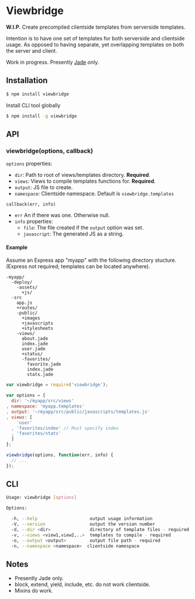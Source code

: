 Viewbridge
==========

__W.I.P.__ Create precompiled clientside templates from serverside templates.

Intention is to have one set of templates for both serverside and clientside usage.
As opposed to having separate, yet overlapping templates on both the server and client.

Work in progress.
Presently [Jade](https://github.com/visionmedia/jade) only.

Installation
------------

```bash
$ npm install viewbridge
```

Install CLI tool globally

```bash
$ npm install -g viewbridge
```


API
---

### viewbridge(options, callback)

```options``` properties:

- ```dir```:       Path to root of views/templates directory. __Required__.
- ```views```:     Views to compile templates functions for. __Required__.
- ```output```:    JS file to create.
- ```namespace```: Clientside namespace. Default is ```viewbridge.templates```

```callback(err, info)```

- ```err``` An if there was one. Otherwise null.
- ```info``` properties:
  - ```file```:       The file created if the ```output``` option was set.
  - ```javascript```: The generated JS as a string.


#### Example
Assume an Express app "myapp" with the following directory stucture.
(Express not required; templates can be located anywhere).

```text
-myapp/
  -deploy/
    -assets/
      +js/
  -src
    app.js
    +routes/
    -public/
      +images
      +javascripts
      +stylesheets
    -views/
      about.jade
      index.jade
      user.jade
      +status/
      -favorites/
        favorite.jade
        index.jade
        stats.jade
```

```js
var viewbridge = require('viewbridge');

var options = {
  dir: '~/myapp/src/views'
, namespace: 'myapp.templates'
, output: '~/myapp/src/public/javascripts/templates.js'
, views: [
    'user'
  , 'favorites/index' // Must specify index
  , 'favorites/stats'
  ]
};

viewbridge(options, function(err, info) {
  // ...
});
```


CLI
---

```bash
Usage: viewbridge [options]

Options:

  -h, --help                    output usage information
  -V, --version                 output the version number
  -d, --dir <dir>               directory of template files - required
  -v, --views <view1,view2,..>  templates to compile - required
  -o, --output <output>         output file path - required
  -n, --namespace <namespace>  clientside namespace
```


Notes
-----

- Presently Jade only.
- block, extend, yield, include, etc. do not work clientside.
- Mixins do work.
